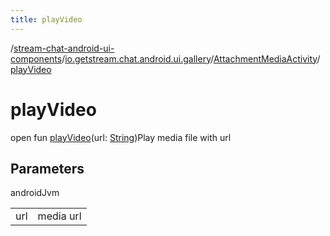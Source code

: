 ```yaml
---
title: playVideo
---
```

/[stream-chat-android-ui-components](../../index.md)/[io.getstream.chat.android.ui.gallery](../index.md)/[AttachmentMediaActivity](index.md)/[playVideo](playVideo.md)  
  
  
  
# playVideo  
open fun [playVideo](playVideo.md)(url: [String](https://developer.android.com/reference/kotlin/java/lang/String.html))Play media file with url  
  
## Parameters  
  
androidJvm  
  
| | |
|---|---|
| <a name="io.getstream.chat.android.ui.gallery/AttachmentMediaActivity/playVideo/#java.lang.String/PointingToDeclaration/"></a>url| <a name="io.getstream.chat.android.ui.gallery/AttachmentMediaActivity/playVideo/#java.lang.String/PointingToDeclaration/"></a>media url|
  

